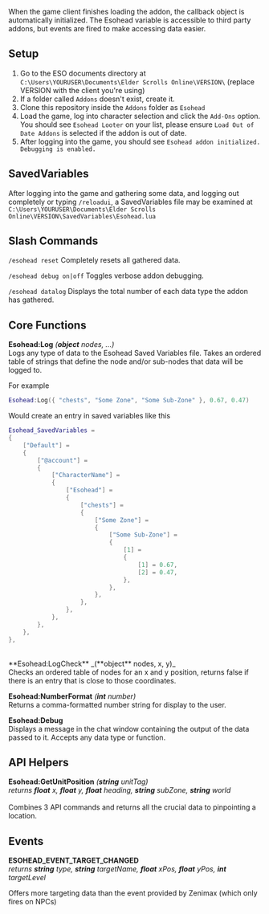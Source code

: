 When the game client finishes loading the addon, the callback object is automatically initialized. The Esohead
variable is accessible to third party addons, but events are fired to make accessing data easier.

## Setup
1.  Go to the ESO documents directory at ```C:\Users\YOURUSER\Documents\Elder Scrolls Online\VERSION\``` (replace VERSION with the client you're using)
2.  If a folder called ``Addons`` doesn't exist, create it.
3.  Clone this repository inside the ```Addons``` folder as ```Esohead```
4.  Load the game, log into character selection and click the ```Add-Ons``` option. You should see ```Esohead Looter``` on your list, please ensure ```Load Out of Date Addons``` is selected if the addon is out of date.
5.  After logging into the game, you should see ```Esohead addon initialized. Debugging is enabled.```

## SavedVariables
After logging into the game and gathering some data, and logging out completely or typing ```/reloadui```, a SavedVariables file may be examined at ```C:\Users\YOURUSER\Documents\Elder Scrolls Online\VERSION\SavedVariables\Esohead.lua```

## Slash Commands
```/esohead reset```
Completely resets all gathered data.

```/esohead debug on|off```
Toggles verbose addon debugging.

```/esohead datalog```
Displays the total number of each data type the addon has gathered.

## Core Functions
**Esohead:Log** _(**object** nodes, ...)_<br />
Logs any type of data to the Esohead Saved Variables file. Takes an ordered table of strings that define the node
and/or sub-nodes that data will be logged to.

For example
```lua
Esohead:Log({ "chests", "Some Zone", "Some Sub-Zone" }, 0.67, 0.47)
```
Would create an entry in saved variables like this
```lua
Esohead_SavedVariables =
{
    ["Default"] =
    {
        ["@account"] =
        {
            ["CharacterName"] =
            {
                ["Esohead"] =
                {
                    ["chests"] =
                    {
                        ["Some Zone"] =
                        {
                            ["Some Sub-Zone"] =
                            {
                                [1] =
                                {
                                    [1] = 0.67,
                                    [2] = 0.47,
                                },
                            },
                        },
                    },
                },
            },
        },
    },
},
```
<br />
**Esohead:LogCheck** _(**object** nodes, x, y)_<br />
Checks an ordered table of nodes for an x and y position, returns false if there is an entry that is close to those coordinates.

**Esohead:NumberFormat** _(**int** number)_<br />
Returns a comma-formatted number string for display to the user.

**Esohead:Debug** <br />
Displays a message in the chat window containing the output of the data passed to it. Accepts any data type or function.


## API Helpers
**Esohead:GetUnitPosition** _(**string** unitTag)_<br />
_returns **float** x, **float** y, **float** heading, **string** subZone, **string** world_<br /><br />
Combines 3 API commands and returns all the crucial data to pinpointing a location.


## Events
**ESOHEAD_EVENT_TARGET_CHANGED**<br />
_returns **string** type, **string** targetName, **float** xPos, **float** yPos, **int** targetLevel_

Offers more targeting data than the event provided by Zenimax (which only fires on NPCs)